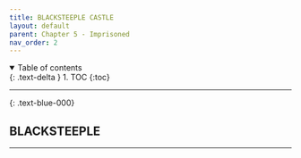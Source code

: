 ```yaml
---
title: BLACKSTEEPLE CASTLE
layout: default
parent: Chapter 5 - Imprisoned
nav_order: 2
---
```


<details open markdown="block">
  <summary>
    Table of contents
  </summary>
  {: .text-delta }
1. TOC
{:toc}
</details>

---

{: .text-blue-000}
## BLACKSTEEPLE
---
